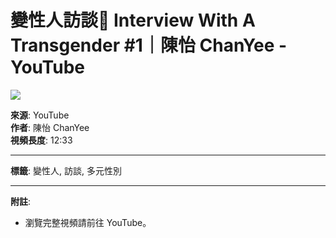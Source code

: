 # 變性人訪談🌝 Interview With A Transgender #1｜陳怡 ChanYee - YouTube

![](https://i.ytimg.com/an/O4mttl54gQ0UW-DqyVrvLQ/featured_channel.jpg?v=57d52ed0)

**來源**: YouTube  
**作者**: 陳怡 ChanYee  
**視頻長度**: 12:33  

---

**標籤**: 變性人, 訪談, 多元性別

---

**附註**: 
- 瀏覽完整視頻請前往 YouTube。